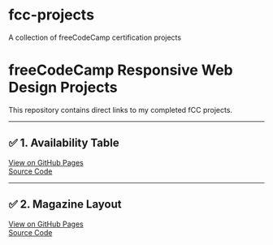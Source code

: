 # fcc-projects
A collection of freeCodeCamp certification projects
# freeCodeCamp Responsive Web Design Projects

This repository contains direct links to my completed fCC projects.

---

## ✅ 1. Availability Table  
[View on GitHub Pages](https://jasonkong-coder.github.io/fcc-availability-table/)  
[Source Code](https://github.com/JasonKong-coder/fcc-availability-table)

---
## ✅ 2. Magazine Layout  
[View on GitHub Pages](https://jasonkong-coder.github.io/fcc-design-a-magazine-layout/)  
[Source Code](https://github.com/JasonKong-coder/fcc-design-a-magazine-layout)
